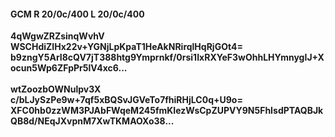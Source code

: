 #### GCM R 20/0c/400 L 20/0c/400
**4qWgwZRZsinqWvhV**<br/>**WSCHdiZIHx22v+YGNjLpKpaT1HeAkNRirqlHqRjGOt4=**<br/>**b9zngY5ArI8cQV7jT388htg9Ymprnkf/0rsi1IxRXYeF3wOhhLHYmnygIJ+Xocun5Wp6ZFpPr5lV4xc6...**<br/><br/>
**wtZoozbOWNulpv3X**<br/>**c/bLJySzPe9w+7qf5xBQSvJGVeTo7fhiRHjLC0q+U9o=**<br/>**XFC0hb0zzWM3PJAbFWqeM245fmKIezWsCpZUPVY9N5FhIsdPTAQBJkQB8d/NEqJXvpnM7XwTKMAOXo38...**